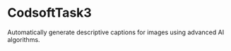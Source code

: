 # CodsoftTask3
Automatically generate descriptive captions for images using advanced AI algorithms.
